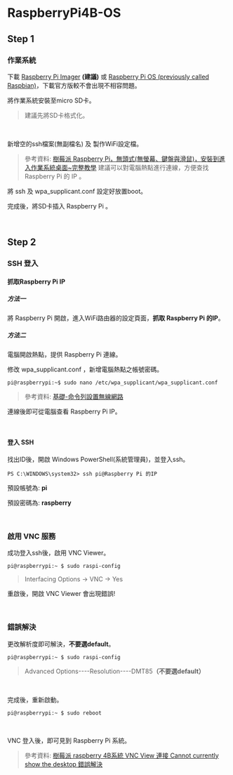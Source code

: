 # RaspberryPi4B-OS

## Step 1
### 作業系統
下載 [Raspberry Pi Imager](https://www.raspberrypi.org/downloads/) <b>(建議)</b> 或 [Raspberry Pi OS (previously called Raspbian)](https://www.raspberrypi.org/downloads/raspberry-pi-os/)，下載官方版較不會出現不相容問題。

將作業系統安裝至micro SD卡。
> 建議先將SD卡格式化。

<br>

新增空的ssh檔案(無副檔名) 及 製作WiFi設定檔。
> 參考資料: [樹莓派 Raspberry Pi，無頭式(無螢幕、鍵盤與滑鼠)，安裝到進入作業系統桌面~完整教學](https://home.gamer.com.tw/creationDetail.php?sn=3908401)
> 建議可以對電腦熱點進行連線，方便查找Raspberry Pi 的 IP 。

將 ssh 及 wpa_supplicant.conf 設定好放置boot。

完成後，將SD卡插入 Raspberry Pi 。

<br>

## Step 2
### SSH 登入
#### 抓取Raspberry Pi IP
##### 方法一
將 Raspberry Pi 開啟，進入WiFi路由器的設定頁面，<b>抓取 Raspberry Pi 的IP</b>。

##### 方法二
電腦開啟熱點，提供 Raspberry Pi 連線。

修改 wpa_supplicant.conf ，新增電腦熱點之帳號密碼。
```
pi@raspberrypi:~$ sudo nano /etc/wpa_supplicant/wpa_supplicant.conf
```
> 參考資料: [基礎-命令列設置無線網路](https://www.raspberrypi.com.tw/2152/setting-up-wifi-with-the-command-line/)

連線後即可從電腦查看 Raspberry Pi IP。

<br>

#### 登入 SSH
找出ID後，開啟 Windows PowerShell(系統管理員)，並登入ssh。
```
PS C:\WINDOWS\system32> ssh pi@Raspberry Pi 的IP
```
預設帳號為: <b>pi</b>

預設密碼為: <b>raspberry</b>

<br>

### 啟用 VNC 服務
成功登入ssh後，啟用 VNC Viewer。
```
pi@raspberrypi:~ $ sudo raspi-config
```
> Interfacing Options -> VNC -> Yes

重啟後，開啟 VNC Viewer 會出現錯誤!

<br>

### 錯誤解決
更改解析度即可解決，<b>不要選default</b>。
```
pi@raspberrypi:~ $ sudo raspi-config
```
> Advanced Options----Resolution----DMT85<b>（不要選default）</b>

<br>

完成後，重新啟動。
```
pi@raspberrypi:~ $ sudo reboot
```

<br>

VNC 登入後，即可見到 Raspberry Pi 系統。
> 參考資料: [樹莓派 raspberry 4B系統 VNC View 連接 Cannot currently show the desktop 錯誤解決](https://www.twblogs.net/a/5d4b3b75bd9eee5327fc11e1)
